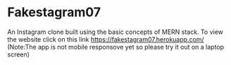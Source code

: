 # Fakestagram07
An Instagram clone built using the basic concepts of MERN stack.
To view the website click on this link https://fakestagram07.herokuapp.com/
(Note:The app is not mobile responsove yet so please try it out on a laptop screen)
